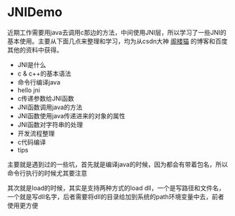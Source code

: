 # JNIDemo
近期工作需要用java去调用c那边的方法，中间使用JNI层，所以学习了一些JNI的基本使用。主要从下面几点来整理和学习，均为从csdn大神 [阁楼猫](http://blog.csdn.net/tsdfk1455/article/category/6554867) 的博客和百度其他的资料中获得。
- JNI是什么
- c & c++的基本语法
- 命令行编译java
- hello jni
- c传递参数给JNI函数
- JNI函数调用java的方法
- JNI函数使用java传递进来的对象的属性
- JNI函数对字符串的处理
- 开发流程整理
- c代码编译
- tips




主要就是遇到过的一些坑，首先就是编译java的时候，因为都会有带着包名，所以命令行执行的时候尤其要注意

其次就是load的时候，其实是支持两种方式的load dll，一个是写路径和文件名，一个就是写dll名字，后者需要将dll的目录给加到系统的path环境变量中去，前者使用更方便